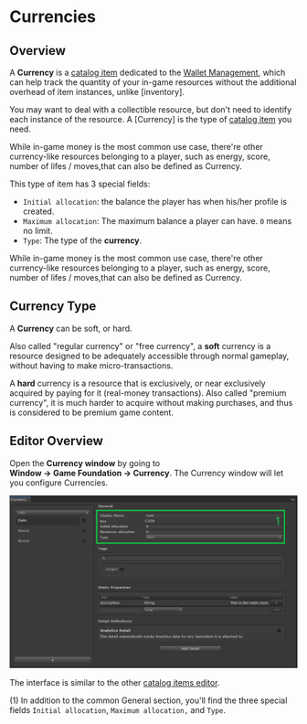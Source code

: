 # Currencies

## Overview

A __Currency__ is a [catalog item] dedicated to the [Wallet Management], which can help track the quantity of your in-game resources without the additional overhead of item instances, unlike [inventory]. 

You may want to deal with a collectible resource, but don't need to identify each instance of the resource. A [Currency] is the type of [catalog item] you need. 

While in-game money is the most common use case, there're other currency-like resources belonging to a player, such as energy, score, number of lifes / moves,that can also be defined as Currency. 

This type of item has 3 special fields:

- `Initial allocation`: the balance the player has when his/her profile is created.
- `Maximum allocation`: The maximum balance a player can have.
  `0` means no limit.
- `Type`: The type of the __currency__.

While in-game money is the most common use case, there're other currency-like resources belonging to a player, such as energy, score, number of lifes / moves,that can also be defined as Currency. 

## Currency Type

A __Currency__ can be soft, or hard.

Also called "regular currency" or "free currency", a __soft__ currency is a resource designed to be adequately accessible through normal gameplay, without having to make micro-transactions.

A __hard__ currency is a resource that is exclusively, or near exclusively acquired by paying for it (real-money transactions).
Also called "premium currency", it is much harder to acquire without making purchases, and thus is considered to be premium game content.

## Editor Overview

Open the __Currency window__ by going to __Window → Game Foundation → Currency__.
The Currency window will let you configure Currencies.

![Currency Editor Overview](../images/currency-editor.png)

The interface is similar to the other [catalog items editor].

(1) In addition to the common General section, you'll find the three special fields `Initial allocation`, `Maximum allocation,` and `Type`.










[catalog item]: ../Catalog.md#Catalog-Items

[catalog items editor]: ../Catalog.md#Editor-Overview

[wallet management]: ../GameSystems/WalletManager.md
